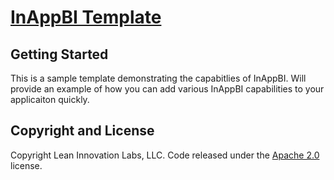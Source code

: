 # [InAppBI Template](http://www.inappbi.com)


## Getting Started

This is a sample template demonstrating the capabitlies of InAppBI. Will provide an example of how you can add various InAppBI capabilities to your applicaiton quickly.


## Copyright and License
Copyright Lean Innovation Labs, LLC. Code released under the [Apache 2.0](https://github.com/sthalluri/greywrapper/LICENSE) license.

